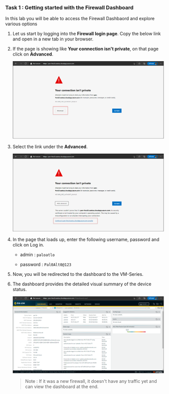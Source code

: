 ### Task 1 : Getting started with the Firewall Dashboard

In this lab you will be able to access the Firewall Dashbaord and explore various options
 
1. Let us start by logging into the **Firewall login page**. Copy the below link and open in a new tab in your browser.

   <inject key="VMseriesURL" enableCopy="true" />
   
1. If the page is showing like **Your connection isn't private**, on that page click on **Advanced**.
       
    ![](../images/image03.png)
     
1. Select the link under the **Advanced**.

    ![](../images/image04.png)
    
1. In the page that loads up, enter the following username, password and click on Log in.
 
   * admin : `paloatlo`
   
   * password : `Pal0Alt0@123`

1. Now, you will be redirected to the dashboard to the VM-Series.

1. The dashboard provides the detailed visual summary of the device status.

     ![](../images/image05.png)
     
   > Note : If it was a new firewall, it doesn't have any traffic yet and can view the dashboard at the end.
